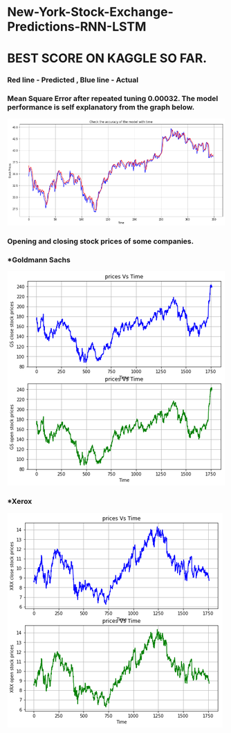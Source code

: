# New-York-Stock-Exchange-Predictions-RNN-LSTM

# BEST SCORE ON KAGGLE SO FAR.

### Red line - Predicted  ,  Blue line - Actual
### Mean Square Error after repeated tuning 0.00032. The model performance is self explanatory from the graph below.
![Predicted_vs_actual](Predicted_vs_actual.png)

### Opening and closing stock prices of some companies.
### *Goldmann Sachs
![Goldmann_Sachs](Goldmann_Sachs.png)
### *Xerox
![Xerox](Xerox.png)
    
      
 
  
 
